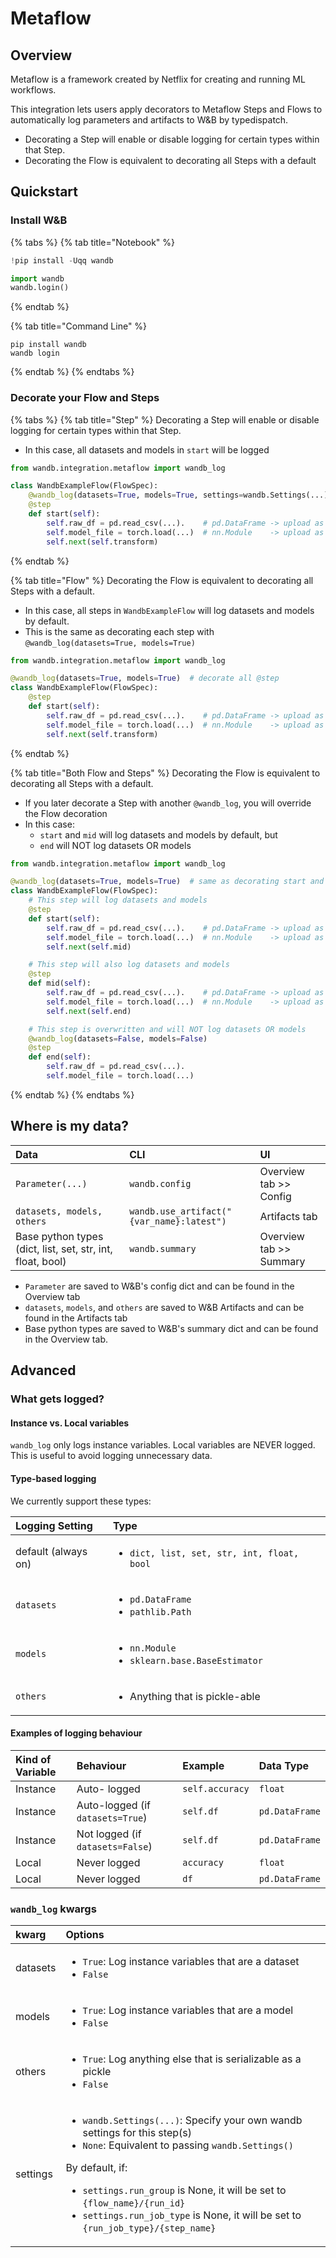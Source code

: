 # Metaflow

## Overview

Metaflow is a framework created by Netflix for creating and running ML workflows.

This integration lets users apply decorators to Metaflow Steps and Flows to automatically log parameters and artifacts to W&B by typedispatch.

* Decorating a Step will enable or disable logging for certain types within that Step.
* Decorating the Flow is equivalent to decorating all Steps with a default

## Quickstart

### Install W&B

{% tabs %}
{% tab title="Notebook" %}
```python
!pip install -Uqq wandb

import wandb
wandb.login()
```
{% endtab %}

{% tab title="Command Line" %}
```
pip install wandb
wandb login
```
{% endtab %}
{% endtabs %}

### Decorate your Flow and Steps

{% tabs %}
{% tab title="Step" %}
Decorating a Step will enable or disable logging for certain types within that Step.

* In this case, all datasets and models in `start` will be logged

```python
from wandb.integration.metaflow import wandb_log

class WandbExampleFlow(FlowSpec):
    @wandb_log(datasets=True, models=True, settings=wandb.Settings(...))
    @step
    def start(self):
        self.raw_df = pd.read_csv(...).    # pd.DataFrame -> upload as dataset
        self.model_file = torch.load(...)  # nn.Module    -> upload as model
        self.next(self.transform)
```
{% endtab %}

{% tab title="Flow" %}
Decorating the Flow is equivalent to decorating all Steps with a default.

* In this case, all steps in `WandbExampleFlow` will log datasets and models by default.
* This is the same as decorating each step with `@wandb_log(datasets=True, models=True)`

```python
from wandb.integration.metaflow import wandb_log

@wandb_log(datasets=True, models=True)  # decorate all @step 
class WandbExampleFlow(FlowSpec):
    @step
    def start(self):
        self.raw_df = pd.read_csv(...).    # pd.DataFrame -> upload as dataset
        self.model_file = torch.load(...)  # nn.Module    -> upload as model
        self.next(self.transform)
```
{% endtab %}

{% tab title="Both Flow and Steps" %}
Decorating the Flow is equivalent to decorating all Steps with a default.

* If you later decorate a Step with another `@wandb_log`, you will override the Flow decoration
* In this case:
  * `start` and `mid` will log datasets and models by default, but
  * `end` will NOT log datasets OR models

```python
from wandb.integration.metaflow import wandb_log

@wandb_log(datasets=True, models=True)  # same as decorating start and mid
class WandbExampleFlow(FlowSpec):
    # This step will log datasets and models
    @step
    def start(self):
        self.raw_df = pd.read_csv(...).    # pd.DataFrame -> upload as dataset
        self.model_file = torch.load(...)  # nn.Module    -> upload as model
        self.next(self.mid)

    # This step will also log datasets and models
    @step
    def mid(self):
        self.raw_df = pd.read_csv(...).    # pd.DataFrame -> upload as dataset
        self.model_file = torch.load(...)  # nn.Module    -> upload as model
        self.next(self.end)

    # This step is overwritten and will NOT log datasets OR models
    @wandb_log(datasets=False, models=False)
    @step
    def end(self):
        self.raw_df = pd.read_csv(...).    
        self.model_file = torch.load(...)
```
{% endtab %}
{% endtabs %}

## Where is my data?

| Data | CLI | UI |
| :--- | :--- | :--- |
| `Parameter(...)` | `wandb.config` | Overview tab &gt;&gt; Config  |
| `datasets, models, others` | `wandb.use_artifact("{var_name}:latest")` | Artifacts tab |
| Base python types \(dict, list, set, str, int, float, bool\) | `wandb.summary` | Overview tab &gt;&gt; Summary |

* `Parameter` are saved to W&B's config dict and can be found in the Overview tab
* `datasets`, `models`, and `others` are saved to W&B Artifacts and can be found in the Artifacts tab
* Base python types are saved to W&B's summary dict and can be found in the Overview tab.

## Advanced

### What gets logged?

#### Instance vs. Local variables

`wandb_log` only logs instance variables.  Local variables are NEVER logged.  This is useful to avoid logging unnecessary data.  

#### Type-based logging

We currently support these types:

<table>
  <thead>
    <tr>
      <th style="text-align:left">Logging Setting</th>
      <th style="text-align:left">Type</th>
    </tr>
  </thead>
  <tbody>
    <tr>
      <td style="text-align:left">default (always on)</td>
      <td style="text-align:left">
        <ul>
          <li><code>dict, list, set, str, int, float, bool</code>
          </li>
        </ul>
      </td>
    </tr>
    <tr>
      <td style="text-align:left"><code>datasets</code>
      </td>
      <td style="text-align:left">
        <ul>
          <li><code>pd.DataFrame</code>
          </li>
          <li><code>pathlib.Path</code>
          </li>
        </ul>
      </td>
    </tr>
    <tr>
      <td style="text-align:left"><code>models</code>
      </td>
      <td style="text-align:left">
        <ul>
          <li><code>nn.Module</code>
          </li>
          <li><code>sklearn.base.BaseEstimator</code>
          </li>
        </ul>
      </td>
    </tr>
    <tr>
      <td style="text-align:left"><code>others</code>
      </td>
      <td style="text-align:left">
        <ul>
          <li>Anything that is pickle-able</li>
        </ul>
      </td>
    </tr>
  </tbody>
</table>

#### Examples of logging behaviour

| Kind of Variable | Behaviour | Example | Data Type |
| :--- | :--- | :--- | :--- |
| Instance | Auto- logged | `self.accuracy` | `float` |
| Instance | Auto-logged \(if `datasets=True`\) | `self.df` | `pd.DataFrame` |
| Instance | Not logged \(if `datasets=False`\) | `self.df` | `pd.DataFrame` |
| Local | Never logged | `accuracy` | `float` |
| Local | Never logged | `df` | `pd.DataFrame` |

### `wandb_log` kwargs

<table>
  <thead>
    <tr>
      <th style="text-align:left">kwarg</th>
      <th style="text-align:left">Options</th>
    </tr>
  </thead>
  <tbody>
    <tr>
      <td style="text-align:left">datasets</td>
      <td style="text-align:left">
        <ul>
          <li><code>True</code>: Log instance variables that are a dataset</li>
          <li><code>False</code>
          </li>
        </ul>
      </td>
    </tr>
    <tr>
      <td style="text-align:left">models</td>
      <td style="text-align:left">
        <ul>
          <li><code>True</code>: Log instance variables that are a model</li>
          <li><code>False</code>
          </li>
        </ul>
      </td>
    </tr>
    <tr>
      <td style="text-align:left">others</td>
      <td style="text-align:left">
        <ul>
          <li><code>True</code>: Log anything else that is serializable as a pickle</li>
          <li><code>False</code>
          </li>
        </ul>
      </td>
    </tr>
    <tr>
      <td style="text-align:left">settings</td>
      <td style="text-align:left">
        <ul>
          <li><code>wandb.Settings(...)</code>: Specify your own wandb settings for
            this step(s)</li>
          <li><code>None</code>: Equivalent to passing <code>wandb.Settings()</code>
          </li>
        </ul>
        <p>By default, if:</p>
        <ul>
          <li><code>settings.run_group</code> is None, it will be set to <code>{flow_name}/{run_id}</code>
          </li>
          <li><code>settings.run_job_type</code> is None, it will be set to <code>{run_job_type}/{step_name}</code>
          </li>
        </ul>
      </td>
    </tr>
  </tbody>
</table>




